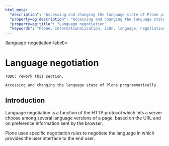 ```yaml
---
html_meta:
  "description": "Accessing and changing the language state of Plone programmatically."
  "property=og:description": "Accessing and changing the language state of Plone programmatically."
  "property=og:title": "Language negotiation"
  "keywords": "Plone, Internationalization, i18n, language, negotiation, translation, localization"
---
```


(language-negotiation-label)=

# Language negotiation

```{note}
TODO: rework this section.
```

```{admonition} Description
Accessing and changing the language state of Plone programmatically.
```


## Introduction

Language negotiation is a function of the HTTP protocol which lets a server choose among several language versions of a page, based on the URL and on preference information sent by the browser.

Plone uses specific negotiation rules to negotiate the language in which provides the user interface to the end user.

```{note}

```
